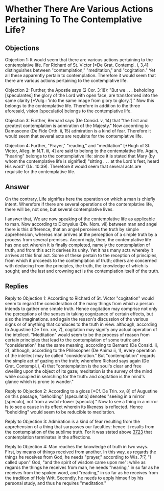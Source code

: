 # Whether There Are Various Actions Pertaining To The Contemplative Life?

## Objections

Objection 1: It would seem that there are various actions pertaining to the contemplative life. For Richard of St. Victor [*De Grat. Contempl. i, 3,4] distinguishes between "contemplation," "meditation," and "cogitation." Yet all these apparently pertain to contemplation. Therefore it would seem that there are various actions pertaining to the contemplative life.

Objection 2: Further, the Apostle says (2 Cor. 3:18): "But we . . . beholding [speculantes] the glory of the Lord with open face, are transformed into the same clarity [*Vulg.: 'into the same image from glory to glory.']." Now this belongs to the contemplative life. Therefore in addition to the three aforesaid, vision [speculatio] belongs to the contemplative life.

Objection 3: Further, Bernard says (De Consid. v, 14) that "the first and greatest contemplation is admiration of the Majesty." Now according to Damascene (De Fide Orth. ii, 15) admiration is a kind of fear. Therefore it would seem that several acts are requisite for the contemplative life.

Objection 4: Further, "Prayer," "reading," and "meditation" [*Hugh of St. Victor, Alleg. in N.T. iii, 4] are said to belong to the contemplative life. Again, "hearing" belongs to the contemplative life: since it is stated that Mary (by whom the contemplative life is signified) "sitting . . . at the Lord's feet, heard His word" (Lk. 10:39). Therefore it would seem that several acts are requisite for the contemplative life.

## Answer

On the contrary, Life signifies here the operation on which a man is chiefly intent. Wherefore if there are several operations of the contemplative life, there will be, not one, but several contemplative lives.

I answer that, We are now speaking of the contemplative life as applicable to man. Now according to Dionysius (Div. Nom. vii) between man and angel there is this difference, that an angel perceives the truth by simple apprehension, whereas man arrives at the perception of a simple truth by a process from several premises. Accordingly, then, the contemplative life has one act wherein it is finally completed, namely the contemplation of truth, and from this act it derives its unity. Yet it has many acts whereby it arrives at this final act. Some of these pertain to the reception of principles, from which it proceeds to the contemplation of truth; others are concerned with deducing from the principles, the truth, the knowledge of which is sought; and the last and crowning act is the contemplation itself of the truth.

## Replies

Reply to Objection 1: According to Richard of St. Victor "cogitation" would seem to regard the consideration of the many things from which a person intends to gather one simple truth. Hence cogitation may comprise not only the perceptions of the senses in taking cognizance of certain effects, but also the imaginations. and again the reason's discussion of the various signs or of anything that conduces to the truth in view: although, according to Augustine (De Trin. xiv, 7), cogitation may signify any actual operation of the intellect. "Meditation" would seem to be the process of reason from certain principles that lead to the contemplation of some truth: and "consideration" has the same meaning, according to Bernard (De Consid. ii, 2), although, according to the Philosopher (De Anima ii, 1), every operation of the intellect may be called "consideration." But "contemplation" regards the simple act of gazing on the truth; wherefore Richard says again (De Grat. Contempl. i, 4) that "contemplation is the soul's clear and free dwelling upon the object of its gaze; meditation is the survey of the mind while occupied in searching for the truth: and cogitation is the mind's glance which is prone to wander."

Reply to Objection 2: According to a gloss [*Cf. De Trin. xv, 8] of Augustine on this passage, "beholding" [speculatio] denotes "seeing in a mirror [speculo], not from a watch-tower [specula]." Now to see a thing in a mirror is to see a cause in its effect wherein its likeness is reflected. Hence "beholding" would seem to be reducible to meditation.

Reply to Objection 3: Admiration is a kind of fear resulting from the apprehension of a thing that surpasses our faculties: hence it results from the contemplation of the sublime truth. For it was stated above [3723](A[1]) that contemplation terminates in the affections.

Reply to Objection 4: Man reaches the knowledge of truth in two ways. First, by means of things received from another. In this way, as regards the things he receives from God, he needs "prayer," according to Wis. 7:7, "I called upon" God, "and the spirit of wisdom came upon me": while as regards the things he receives from man, he needs "hearing," in so far as he receives from the spoken word, and "reading," in so far as he receives from the tradition of Holy Writ. Secondly, he needs to apply himself by his personal study, and thus he requires "meditation."